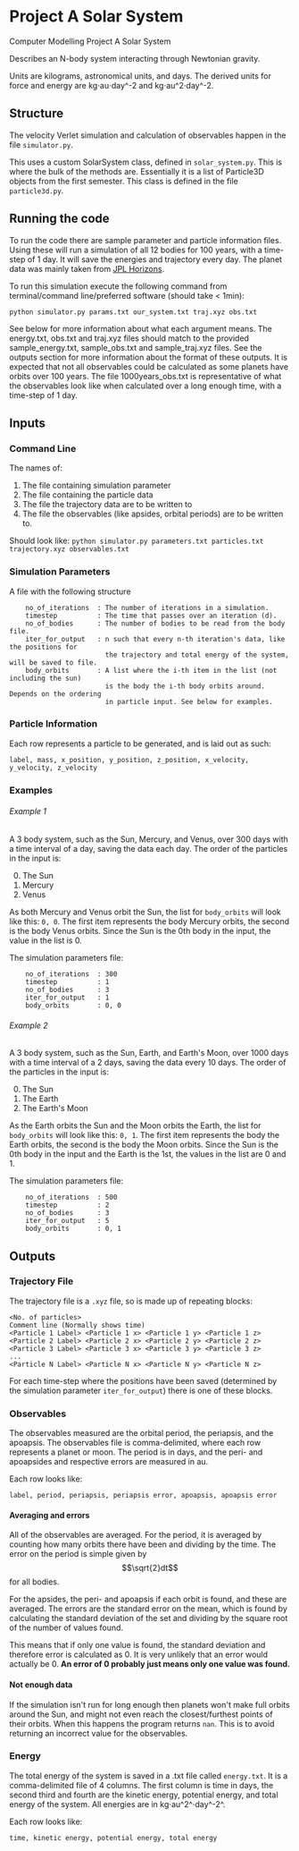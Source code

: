# Project A Solar System
Computer Modelling Project A Solar System

Describes an N-body system interacting through Newtonian gravity.

Units are kilograms, astronomical units, and days.
The derived units for force and energy are kg⋅au⋅day^-2 and kg⋅au^2⋅day^-2.

## Structure

The velocity Verlet simulation and calculation of observables happen in the file `simulator.py`.

This uses a custom SolarSystem class, defined in `solar_system.py`. This is where the bulk of the methods are. Essentially it is a list of Particle3D objects from the first semester. This class is defined in the file `particle3d.py`.

## Running the code

To run the code there are sample parameter and particle information files. Using these will run a simulation of all 12 bodies for 100 years, with a time-step of 1 day. It will save the energies and trajectory every day. The planet data was mainly taken from [JPL Horizons](https://ssd.jpl.nasa.gov/horizons.cgi).

To run this simulation execute the following command from terminal/command line/preferred software (should take < 1min):

```
python simulator.py params.txt our_system.txt traj.xyz obs.txt
```

See below for more information about what each argument means. The energy.txt, obs.txt and traj.xyz files should match to the provided sample_energy.txt, sample_obs.txt and sample_traj.xyz files. See the outputs section for more information about the format of these outputs. It is expected that not all observables could be calculated as some planets have orbits over 100 years. The file 1000years_obs.txt is representative of what the observables look like when calculated over a long enough time, with a time-step of 1 day.

## Inputs

### Command Line

The names of:
1. The file containing simulation parameter
2. The file containing the particle data
3. The file the trajectory data are to be written to
4. The file the observables (like apsides, orbital periods) are to be written to.

Should look like: `python simulator.py parameters.txt particles.txt trajectory.xyz observables.txt`
### Simulation Parameters

A file with the following structure
```
    no_of_iterations  : The number of iterations in a simulation.
    timestep          : The time that passes over an iteration (d).
    no_of_bodies      : The number of bodies to be read from the body file.
    iter_for_output   : n such that every n-th iteration's data, like the positions for
                        the trajectory and total energy of the system, will be saved to file.
    body_orbits       : A list where the i-th item in the list (not including the sun)
                        is the body the i-th body orbits around. Depends on the ordering
                        in particle input. See below for examples.
```


### Particle Information
Each row represents a particle to be generated, and is laid out as such:
```
label, mass, x_position, y_position, z_position, x_velocity, y_velocity, z_velocity
```
### Examples
###### Example 1
A 3 body system, such as the Sun, Mercury, and Venus, over 300 days with a time interval of a day, saving the data each day.
The order of the particles in the input is:

0. The Sun
1. Mercury
2. Venus

As both Mercury and Venus orbit the Sun, the list for `body_orbits` will look like this: `0, 0`. The first item represents the body Mercury orbits, the second is the body Venus orbits. Since the Sun is the 0th body in the input, the value in the list is 0.

The simulation parameters file:
```
    no_of_iterations  : 300
    timestep          : 1
    no_of_bodies      : 3
    iter_for_output   : 1
    body_orbits       : 0, 0
```
###### Example 2
A 3 body system, such as the Sun, Earth, and Earth's Moon, over 1000 days with a time interval of a 2 days, saving the data every 10 days.
The order of the particles in the input is:

0. The Sun
1. The Earth
2. The Earth's Moon

As the Earth orbits the Sun and the Moon orbits the Earth, the list for `body_orbits` will look like this: `0, 1`. The first item represents the body the Earth orbits, the second is the body the Moon orbits. Since the Sun is the 0th body in the input and the Earth is the 1st, the values in the list are 0 and 1.

The simulation parameters file:
```
    no_of_iterations  : 500
    timestep          : 2
    no_of_bodies      : 3
    iter_for_output   : 5
    body_orbits       : 0, 1
```

## Outputs
### Trajectory File

The trajectory file is a `.xyz` file, so is made up of repeating blocks:

```
<No. of particles>
Comment line (Normally shows time)
<Particle 1 Label> <Particle 1 x> <Particle 1 y> <Particle 1 z>
<Particle 2 Label> <Particle 2 x> <Particle 2 y> <Particle 2 z>
<Particle 3 Label> <Particle 3 x> <Particle 3 y> <Particle 3 z>
...
<Particle N Label> <Particle N x> <Particle N y> <Particle N z>
```

For each time-step where the positions have been saved (determined by the simulation parameter `iter_for_output`) there is one of these blocks.

### Observables

The observables measured are the orbital period, the periapsis, and the apoapsis. The observables file is comma-delimited, where each row represents a planet or moon. The period is in days, and the peri- and apoapsides and respective errors are measured in au.

Each row looks like:

```
label, period, periapsis, periapsis error, apoapsis, apoapsis error
```

#### Averaging and errors

All of the observables are averaged. For the period, it is averaged by counting how many orbits there have been and dividing by the time. The error on the period is simple given by $$\sqrt{2}dt$$ for all bodies.

For the apsides, the peri- and apoapsis if each orbit is found, and these are averaged. The errors are the standard error on the mean, which is found by calculating the standard deviation of the set and dividing by the square root of the number of values found.

This means that if only one value is found, the standard deviation and therefore error is calculated as 0. It is very unlikely that an error would actually be 0. **An error of 0 probably just means only one value was found.**

#### Not enough data

If the simulation isn't run for long enough then planets won't make full orbits around the Sun, and might not even reach the closest/furthest points of their orbits. When this happens the program returns `nan`. This is to avoid returning an incorrect value for the observables.

### Energy

The total energy of the system is saved in a .txt file called `energy.txt`. It is a comma-delimited file of 4 columns. The first column is time in days, the second third and fourth are the kinetic energy, potential energy, and total energy of the system. All energies are in kg⋅au^2^⋅day^-2^.

Each row looks like:

```
time, kinetic energy, potential energy, total energy
```

